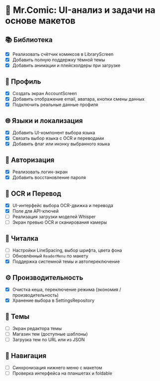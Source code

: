 # 🧩 Mr.Comic: UI-анализ и задачи на основе макетов

## 📚 Библиотека
- [x] Реализовать счётчик комиксов в LibraryScreen
- [x] Добавить полную поддержку тёмной темы
- [x] Добавить анимации и плейсхолдеры при загрузке

## 👤 Профиль
- [x] Создать экран AccountScreen
- [x] Добавить отображение email, аватара, кнопки смены данных
- [x] Подключить реальные данные профиля

## 🌐 Языки и локализация
- [x] Добавить UI-компонент выбора языка
- [x] Связать выбор языка с OCR и переводами
- [x] Добавить флаг или иконку выбранного языка

## 🔐 Авторизация
- [x] Реализовать логин-экран
- [x] Добавить восстановление пароля

## 📸 OCR и Перевод
- [x] UI-интерфейс выбора OCR-движка и перевода
- [x] Поле для API-ключей
- [ ] Реализация загрузки моделей Whisper
- [ ] Экран превью OCR и сканирования камеры

## 📖 Читалка
- [ ] Настройки LineSpacing, выбор шрифта, цвета фона
- [ ] Обновлённый `ReaderMenu` по макету
- [x] Поддержка системной темы и автопереключение

## ⚙️ Производительность
- [x] Очистка кеша, переключение режима (экономия / производительность)
- [x] Хранение выбора в SettingsRepository

## 🎨 Темы
- [ ] Экран редактора темы
- [ ] Магазин тем (доступные шаблоны)
- [ ] Загрузка тем по URL или из JSON

## 🧭 Навигация
- [ ] Синхронизация нижнего меню с макетом
- [ ] Проверка интерфейса на планшетах и foldable
